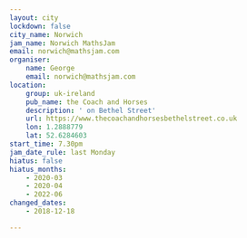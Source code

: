 ```yaml
---
layout: city
lockdown: false
city_name: Norwich
jam_name: Norwich MathsJam
email: norwich@mathsjam.com
organiser:
    name: George
    email: norwich@mathsjam.com
location:
    group: uk-ireland
    pub_name: the Coach and Horses
    description: ' on Bethel Street'
    url: https://www.thecoachandhorsesbethelstreet.co.uk
    lon: 1.2888779
    lat: 52.6284603
start_time: 7.30pm
jam_date_rule: last Monday
hiatus: false
hiatus_months:
    - 2020-03
    - 2020-04
    - 2022-06
changed_dates:
    - 2018-12-18

---
```



